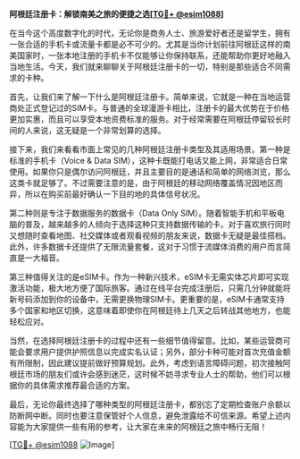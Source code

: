 **阿根廷注册卡：解锁南美之旅的便捷之选[[TG💪+ @esim1088](https://t.me/s/esim1088)]**

在当今这个高度数字化的时代，无论你是商务人士、旅游爱好者还是留学生，拥有一张合适的手机卡或流量卡都是必不可少的。尤其是当你计划前往阿根廷这样的南美国家时，一张本地注册的手机卡不仅能够让你保持联系，还能帮助你更好地融入当地生活。今天，我们就来聊聊关于阿根廷注册卡的一切，特别是那些适合不同需求的卡种。

首先，让我们来了解一下什么是阿根廷注册卡。简单来说，它就是一种在当地运营商处正式登记过的SIM卡。与普通的全球漫游卡相比，注册卡的最大优势在于价格更加实惠，而且可以享受本地资费标准的服务。对于经常需要在阿根廷停留较长时间的人来说，这无疑是一个非常划算的选择。

接下来，我们来看看市面上常见的几种阿根廷注册卡类型及其适用场景。第一种是标准的手机卡（Voice & Data SIM），这种卡既能打电话又能上网，非常适合日常使用。如果你只是偶尔访问阿根廷，并且主要目的是通话和简单的网络浏览，那么这类卡就足够了。不过需要注意的是，由于阿根廷的移动网络覆盖情况因地区而异，所以在购买前最好确认一下目的地的具体信号状况。

第二种则是专注于数据服务的数据卡（Data Only SIM）。随着智能手机和平板电脑的普及，越来越多的人倾向于选择这种只支持数据传输的卡。对于喜欢旅行同时又想随时查看地图、社交媒体或者观看视频的朋友来说，数据卡无疑是最佳搭档。此外，许多数据卡还提供了无限流量套餐，这对于习惯于流媒体消费的用户而言简直是一大福音。

第三种值得关注的是eSIM卡。作为一种新兴技术，eSIM卡无需实体芯片即可实现激活功能，极大地方便了国际旅客。通过在线平台完成注册后，只需几分钟就能将新号码添加到你的设备中，无需更换物理SIM卡。更重要的是，eSIM卡通常支持多个国家和地区切换，这意味着即使你在阿根廷待上几天之后转战其他地方，也能轻松应对。

当然，在选择阿根廷注册卡的过程中还有一些细节值得留意。比如，某些运营商可能会要求用户提供护照信息以完成实名认证；另外，部分卡种可能对首次充值金额有所限制，因此建议提前做好预算规划。此外，考虑到语言障碍问题，初次接触阿根廷市场的朋友们或许会感到迷茫，这时候不妨寻求专业人士的帮助，他们可以根据你的具体需求推荐最合适的方案。

最后，无论你最终选择了哪种类型的阿根廷注册卡，都别忘了定期检查账户余额以防断网中断。同时也要注意保管好个人信息，避免泄露给不可信来源。希望上述内容能为大家提供一些有用的参考，让大家在未来的阿根廷之旅中畅行无阻！

[[TG💪+ @esim1088](https://t.me/s/esim1088) ![Image](https://i.postimg.cc/4NQfJmqS/Snipaste-2025-05-13-00-14-12.png)]
